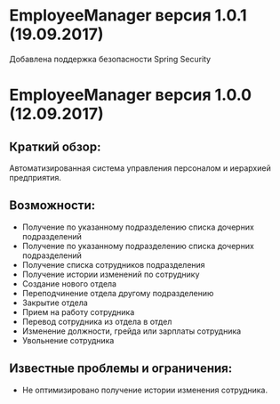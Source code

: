 EmployeeManager версия 1.0.1 (19.09.2017)
===========================
Добавлена поддержка безопасности Spring Security


EmployeeManager версия 1.0.0 (12.09.2017)
===========================
Краткий обзор:
-----------------------

Автоматизированная система управления персоналом и иерархией предприятия.

Возможности:
-----------------------

- Получение по указанному подразделению списка дочерних подразделений
- Получение по указанному подразделению списка дочерних подразделений
- Получение списка сотрудников подразделения
- Получение истории изменений по сотруднику
- Создание нового отдела
- Переподчинение отдела другому подразделению
- Закрытие отдела
- Прием на работу сотрудника
- Перевод сотрудника из отдела в отдел
- Изменение должности, грейда или зарплаты сотрудника
-	Увольнение сотрудника

Известные проблемы и ограничения:
-----------------------

- Не оптимизировано получение истории изменения сотрудника.

